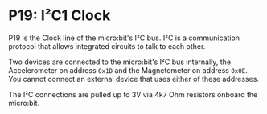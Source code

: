 # P19: I²C1 Clock

P19 is the Clock line of the micro:bit's I²C bus. I²C is a communication protocol that allows integrated circuits to talk to each other.

Two devices are connected to the micro:bit's I²C bus internally, the Accelerometer on address `0x1D` and the Magnetometer on address `0x0E`. You cannot connect an external device that uses either of these addresses.

The I²C connections are pulled up to 3V via 4k7 Ohm resistors onboard the micro:bit.